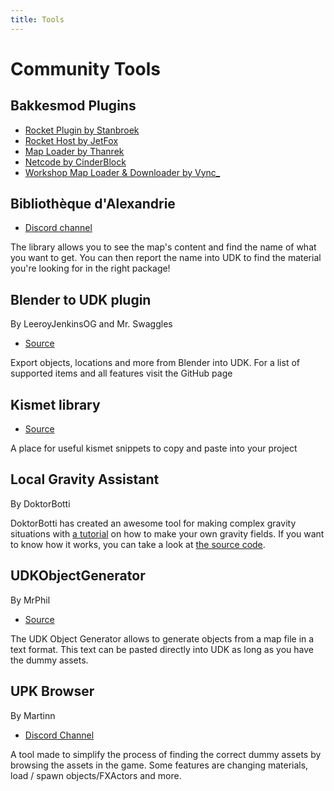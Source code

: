```yaml
---
title: Tools
---
```


# Community Tools

## Bakkesmod Plugins

- [Rocket Plugin by Stanbroek](https://bakkesplugins.com/plugins/view/26)
- [Rocket Host by JetFox](https://bakkesplugins.com/plugins/view/216)
- [Map Loader by Thanrek](https://bakkesplugins.com/plugins/view/187)
- [Netcode by CinderBlock](https://bakkesplugins.com/plugins/view/166)
- [Workshop Map Loader & Downloader by Vync_](https://bakkesplugins.com/plugins/view/223)

## Bibliothèque d'Alexandrie

- [Discord channel](https://discord.com/channels/711882968200904715/787121766241271838)

The library allows you to see the map's content and find the name of what you want to get. You can then report the name into UDK to find the material you're looking for in the right package!

## Blender to UDK plugin

By LeeroyJenkinsOG and Mr. Swaggles

- [Source](https://github.com/RocketLeagueMapmaking/rlmm_blender_toolkit)

Export objects, locations and more from Blender into UDK. For a list of supported items and all features visit the GitHub page

## Kismet library

- [Source](https://github.com/RocketLeagueMapmaking/Kismet)

A place for useful kismet snippets to copy and paste into your project

## Local Gravity Assistant

By DoktorBotti

DoktorBotti has created an awesome tool for making complex gravity situations with [a tutorial](https://youtu.be/U35d40LHH14) on how to make your own gravity fields. If you want to know how it works, you can take a look at [the source code](https://github.com/DoktorBotti/RL_LocalGravityAssistant).

## UDKObjectGenerator

By MrPhil

- [Source](https://github.com/MrPh1l/UDKObjectGenerator)

The UDK Object Generator allows to generate objects from a map file in a text format. This text can be pasted directly into UDK as long as you have the dummy assets.

## UPK Browser

By Martinn

- [Discord Channel](https://discord.com/channels/711882968200904715/905241631815499807)

A tool made to simplify the process of finding the correct dummy assets by browsing the assets in the game. Some features are changing materials, load / spawn objects/FXActors and more.
